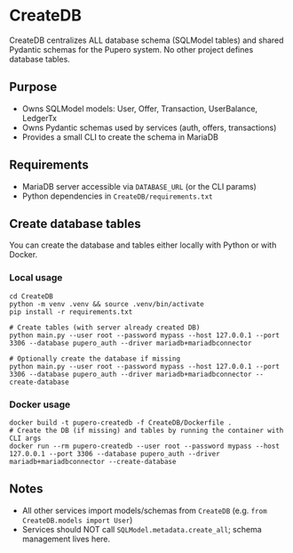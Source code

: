 # CreateDB

CreateDB centralizes ALL database schema (SQLModel tables) and shared Pydantic schemas for the Pupero system. No other project defines database tables.

## Purpose
- Owns SQLModel models: User, Offer, Transaction, UserBalance, LedgerTx
- Owns Pydantic schemas used by services (auth, offers, transactions)
- Provides a small CLI to create the schema in MariaDB

## Requirements
- MariaDB server accessible via `DATABASE_URL` (or the CLI params)
- Python dependencies in `CreateDB/requirements.txt`

## Create database tables
You can create the database and tables either locally with Python or with Docker.

### Local usage
```
cd CreateDB
python -m venv .venv && source .venv/bin/activate
pip install -r requirements.txt

# Create tables (with server already created DB)
python main.py --user root --password mypass --host 127.0.0.1 --port 3306 --database pupero_auth --driver mariadb+mariadbconnector

# Optionally create the database if missing
python main.py --user root --password mypass --host 127.0.0.1 --port 3306 --database pupero_auth --driver mariadb+mariadbconnector --create-database
```

### Docker usage
```
docker build -t pupero-createdb -f CreateDB/Dockerfile .
# Create the DB (if missing) and tables by running the container with CLI args
docker run --rm pupero-createdb --user root --password mypass --host 127.0.0.1 --port 3306 --database pupero_auth --driver mariadb+mariadbconnector --create-database
```

## Notes
- All other services import models/schemas from `CreateDB` (e.g. `from CreateDB.models import User`)
- Services should NOT call `SQLModel.metadata.create_all`; schema management lives here.
